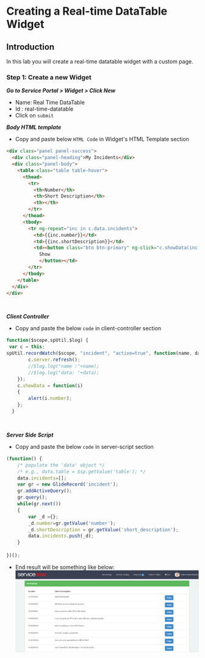 # Creating a Real-time DataTable Widget
## Introduction
In this lab you will create a real-time datatable widget with a custom page.

### Step 1: Create a new Widget
***Go to Service Portal > Widget > Click New***
- Name: Real Time DataTable
- Id : real-time-datatable
- Click on `submit`

***Body HTML template***
- Copy and paste below `HTML Code` in Widget's HTML Template section
```HTML
<div class="panel panel-success">
  <div class="panel-heading">My Incidents</div>
  <div class="panel-body">
    <table class="table table-hover">
      <thead>
        <tr>
          <th>Number</th>
          <th>Short Description</th>
          <th></th>
        </tr>
      </thead>
      <tbody>
        <tr ng-repeat="inc in c.data.incidents">
          <td>{{inc.number}}</td>
          <td>{{inc.shortDescription}}</td>
          <td><button class="btn btn-primary" ng-click="c.showData(inc)">
            Show
            </button></td>
        </tr>
      </tbody>
    </table>
  </div>
</div>
```
<br/>

***Client Controller***
- Copy and paste the below `code` in client-controller section
```javascript
function($scope,spUtil,$log) {
 var c = this;
spUtil.recordWatch($scope, "incident", "active=true", function(name, data) {
		c.server.refresh();
		//$log.log("name :"+name);
		//$log.log("data: "+data);
	});
	c.showData = function(i)
	{
		alert(i.number);
	};
  }
  ```
  <br/>
  
***Server Side Script***
- Copy and paste the below `code` in server-script section
```javascript
(function() {
	/* populate the 'data' object */
	/* e.g., data.table = $sp.getValue('table'); */
	data.incidents=[];
	var gr = new GlideRecord('incident');
	gr.addActiveQuery();
	gr.query();
	while(gr.next())
	{
		var _d ={};
		_d.number=gr.getValue('number');
		_d.shortDescription = gr.getValue('short_description');
		data.incidents.push(_d);
	}
	
})();
```
- End result will be something like below:<br/>
![move to header](/assets/realdt1.png)<br/>

